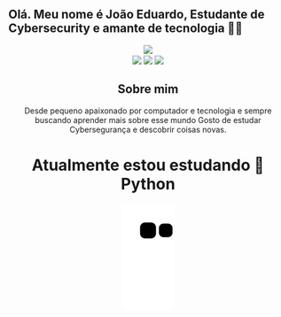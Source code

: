 ## Olá. Meu nome é João Eduardo, Estudante de Cybersecurity e amante de tecnologia 💖💫
<div align="center">
  <a href="https://github.com/JoaoEduardoz">
  <img height="180em" src="https://github-readme-stats.vercel.app/api?username=JoaoEduardoz&show_icons=true&theme=midnight-purple&include_all_commits=true&count_private=true"/>
<div>
  <a href="https://instagram.com/mecduduu" 
  target="_blank"><img src="https://img.shields.io/badge/-Instagram-%23E4405F?style=for-the-badge&logo=instagram&logoColor=white" target="_blank"></a>
  <a href = "mailto:Dududelizdasilva@outlook.com"><img src="https://img.shields.io/badge/-Gmail-%23333?style=for-the-badge&logo=gmail&logoColor=white" target="_blank"></a>
  <a href="https://www.linkedin.com/in/joão-eduardo-de-liz-da-silva-aa3230197/-45875016a" target="_blank"><img src="https://img.shields.io/badge/-LinkedIn-%230077B5?style=for-the-badge&logo=linkedin&logoColor=white" target="_blank"></a> 
 
## Sobre mim
 
 Desde pequeno apaixonado por computador e tecnologia e sempre buscando aprender mais sobre esse mundo
 Gosto de estudar Cybersegurança e descobrir coisas novas.
 
  
  
# Atualmente estou estudando   🐍Python
  
  
![Snake animation](https://github.com/rafaballerini/rafaballerini/blob/output/github-contribution-grid-snake.svg)
